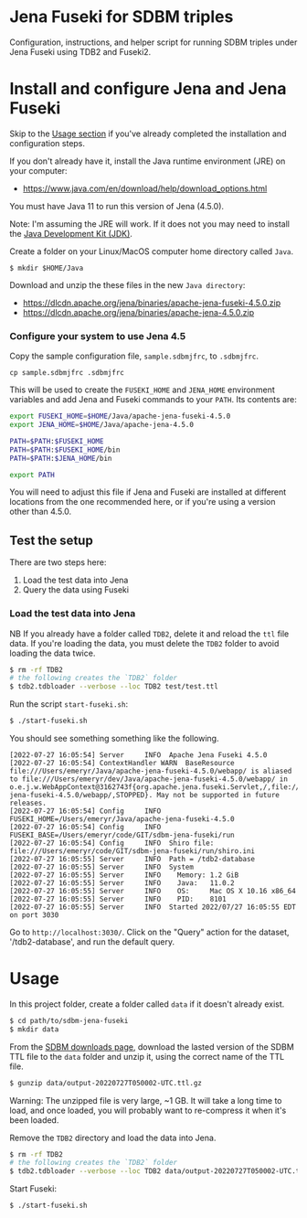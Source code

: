 # Jena Fuseki for SDBM triples

Configuration, instructions, and helper script for running SDBM triples under
Jena Fuseki using TDB2 and Fuseki2.

# Install and configure Jena and Jena Fuseki

Skip to the [Usage section](#usage) if you've already completed the installation and
configuration steps.

If you don't already have it, install the Java runtime environment (JRE) on
your computer:

- <https://www.java.com/en/download/help/download_options.html>

You must have Java 11 to run this version of Jena (4.5.0).

Note: I'm assuming the JRE will work. If it does not you may need to install the
[Java Development Kit (JDK)][JDK].

[JDK]: https://www.oracle.com/java/technologies/downloads/ "JDK downloads page"

Create a folder on your Linux/MacOS computer home directory called `Java`.

```shell
$ mkdir $HOME/Java
```

Download and unzip the these files in the new `Java directory`:

- <https://dlcdn.apache.org/jena/binaries/apache-jena-fuseki-4.5.0.zip>
- <https://dlcdn.apache.org/jena/binaries/apache-jena-4.5.0.zip>

### Configure your system to use Jena 4.5

Copy the sample configuration file, `sample.sdbmjfrc`, to `.sdbmjfrc`.

```shell
cp sample.sdbmjfrc .sdbmjfrc
```

This will be used to create the `FUSEKI_HOME` and `JENA_HOME` environment
variables and add Jena and Fuseki commands to your `PATH`. Its contents are:

```bash
export FUSEKI_HOME=$HOME/Java/apache-jena-fuseki-4.5.0
export JENA_HOME=$HOME/Java/apache-jena-4.5.0

PATH=$PATH:$FUSEKI_HOME
PATH=$PATH:$FUSEKI_HOME/bin
PATH=$PATH:$JENA_HOME/bin

export PATH
```

You will need to adjust this file if Jena and Fuseki are installed at
different locations from the one recommended here, or if you're using
a version other than 4.5.0.

## Test the setup

There are two steps here:

1. Load the test data into Jena
2. Query the data using Fuseki

### Load the test data into Jena

NB If you already have a folder called `TDB2`, delete it and reload the `ttl`
file data. If you're loading the data, you must delete the `TDB2` folder to
avoid loading the data twice.

```bash
$ rm -rf TDB2
# the following creates the `TDB2` folder
$ tdb2.tdbloader --verbose --loc TDB2 test/test.ttl
```

Run the script `start-fuseki.sh`:

```bash
$ ./start-fuseki.sh
```

You should see something something like the following.

```
[2022-07-27 16:05:54] Server     INFO  Apache Jena Fuseki 4.5.0
[2022-07-27 16:05:54] ContextHandler WARN  BaseResource file:///Users/emeryr/Java/apache-jena-fuseki-4.5.0/webapp/ is aliased to file:///Users/emeryr/dev/Java/apache-jena-fuseki-4.5.0/webapp/ in o.e.j.w.WebAppContext@3162743f{org.apache.jena.fuseki.Servlet,/,file:///Users/emeryr/Java/apache-jena-fuseki-4.5.0/webapp/,STOPPED}. May not be supported in future releases.
[2022-07-27 16:05:54] Config     INFO  FUSEKI_HOME=/Users/emeryr/Java/apache-jena-fuseki-4.5.0
[2022-07-27 16:05:54] Config     INFO  FUSEKI_BASE=/Users/emeryr/code/GIT/sdbm-jena-fuseki/run
[2022-07-27 16:05:54] Config     INFO  Shiro file: file:///Users/emeryr/code/GIT/sdbm-jena-fuseki/run/shiro.ini
[2022-07-27 16:05:55] Server     INFO  Path = /tdb2-database
[2022-07-27 16:05:55] Server     INFO  System
[2022-07-27 16:05:55] Server     INFO    Memory: 1.2 GiB
[2022-07-27 16:05:55] Server     INFO    Java:   11.0.2
[2022-07-27 16:05:55] Server     INFO    OS:     Mac OS X 10.16 x86_64
[2022-07-27 16:05:55] Server     INFO    PID:    8101
[2022-07-27 16:05:55] Server     INFO  Started 2022/07/27 16:05:55 EDT on port 3030
```

Go to `http://localhost:3030/`. Click on the "Query" action for the dataset,
'/tdb2-database', and run the default query.

# Usage

In this project folder, create a folder called `data` if it doesn't already
exist.


```bash
$ cd path/to/sdbm-jena-fuseki
$ mkdir data
```

From the [SDBM downloads page][sdbm-downloads], download the lasted
version of the SDBM TTL file to the `data` folder and unzip it,
using the correct name of the TTL file.

```bash
$ gunzip data/output-20220727T050002-UTC.ttl.gz
```

Warning: The unzipped file is very large, ~1 GB. It will take a long
time to load, and once loaded, you will probably want to re-compress it when
it's been loaded.

[sdbm-downloads]: https://sdbm.library.upenn.edu/downloads> "SDBM downloads page"

Remove the `TDB2` directory and load the data into Jena.

```bash
$ rm -rf TDB2
# the following creates the `TDB2` folder
$ tdb2.tdbloader --verbose --loc TDB2 data/output-20220727T050002-UTC.ttl
```

Start Fuseki:

```bash
$ ./start-fuseki.sh
```

